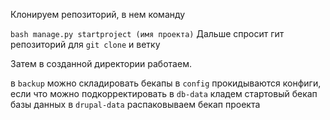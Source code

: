 Клонируем репозиторий, в нем команду

`bash manage.py startproject (имя проекта)`
Дальше спросит гит репозиторий для `git clone` и ветку

Затем в созданной директории работаем.

в `backup` можно складировать бекапы
в `config` прокидываются конфиги, если что можно подкорректировать
в `db-data` кладем стартовый бекап базы данных
в `drupal-data` распаковываем бекап проекта
